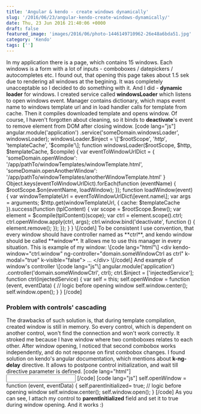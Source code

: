 ```yaml
---
title: 'Angular & kendo - create windows dynamically'
slug: '/2016/06/23/angular-kendo-create-windows-dynamically/'
date: Thu, 23 Jun 2016 21:40:06 +0000
draft: false
featured_image: 'images/2016/06/photo-1446149710962-26e48a6bda51.jpg'
category: 'Kendo'
tags: ['']
---
```


In my application there is a page, which contains 15 windows. Each windows is a form with a lot of inputs - comboboxes / datepickers / autocompletes etc. I found out, that opening this page takes about 1.5 sek due to rendering all windows at the begining. It was completely unacceptable so I decided to do something with it. And I did - **dynamic loader** for windows. I created service called **windowsLoader** which listens to open windows event. Manager contains dictionary, which maps event name to windows template url and in load handler calls for template from cache. Then it compiles downloaded template and opens window. Of course, I haven't forgotten about cleaning, so it binds to **deactivate**'s event to remove element from DOM after closing window. \[code lang="js"\] angular.module('application') .service('someDomain.windowsLoader', windowsLoader); windowsLoader.$inject = \['$rootScope', '$http', '$templateCache', '$compile'\]; function windowsLoader($rootScope, $http, $templateCache, $compile) { var eventToWindowUrlDict = { 'someDomain.openWindow': '/app/pathTo/windowTemplates/windowTemplate.html', 'someDomain.openAnotherWindow': '/app/pathTo/windowTemplates/anotherWindowTemplate.html' } Object.keys(eventToWindowUrlDict).forEach(function (eventName) { $rootScope.$on(eventName, loadWindow); }); function loadWindow(event) { var windowTemplateUrl = eventToWindowUrlDict\[event.name\]; var args = arguments; $http.get(windowTemplateUrl, { cache: $templateCache }).success(function (tplContent) { var scope = $rootScope.$new(); var element = $compile(tplContent)(scope); var ctrl = element.scope().ctrl; ctrl.openWindow.apply(ctrl, args); ctrl.window.bind('deactivate', function () { element.remove(); }); }); } } \[/code\] To be consistent I use convention, that every window should have controller named as **ctrl**, and kendo window should be called **window**. It allows me to use this manager in every situation. This is example of my window: \[code lang="html"\] <div kendo-window="ctrl.window" ng-controller="domain.someWindowCtrl as ctrl" k-modal="true" k-visible="false"> ... </div> \[/code\] And example of window's controller \[code lang="js"\] angular.module('application') .controller('domain.someWindowCtrl', ctrl); ctrl.$inject = \['injectedService'\]; function ctrl(injectedService) { var self = this; self.openWindow = function (event, eventData) { // logic before opening window self.window.center(); self.window.open(); } } \[/code\]

### Problem with controls' cascading

The drawbacks of such solution is, that during template compilation, created window is still in memory. So every control, which is dependent on another control, won't find the connection and won't work correctly. It stroked me because I have window where two comboboxes relates to each other. After window opening, I noticed that second combobox works independently, and do not response on first combobox changes. I found solution on kendo's angular documentation, which mentions about **k-ng-delay** directive. It allows to postpone control initialization, and wait till directive parameter is defined. \[code lang="html"\] <input kendo-drop-down-list k-ng-model="ctrl.modelId" k-cascade-from="'parentControlId'" k-cascade-from-field="'fieldId'" k-ng-delay="ctrl.parentInitialized" k-data-source="ctrl.list" k-data-value-field="'id'" k-data-text-field="'number'" /> \[/code\] \[code lang="js"\] self.openWindow = function (event, eventData) { self.parentInitialized= true; // logic before opening window self.window.center(); self.window.open(); } \[/code\] As you can see, I attach my control to **parentInitialized** field and set it to true during window opening. And it works :)